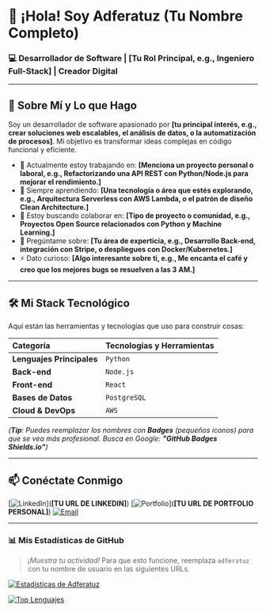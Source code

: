 # 👋 ¡Hola! Soy Adferatuz (Tu Nombre Completo)

### 💻 Desarrollador de Software | [Tu Rol Principal, e.g., Ingeniero Full-Stack] | Creador Digital

---

## 🧠 Sobre Mí y Lo que Hago

Soy un desarrollador de software apasionado por **[tu principal interés, e.g., crear soluciones web escalables, el análisis de datos, o la automatización de procesos]**. Mi objetivo es transformar ideas complejas en código funcional y eficiente.

* 🔭 Actualmente estoy trabajando en: **[Menciona un proyecto personal o laboral, e.g., Refactorizando una API REST con Python/Node.js para mejorar el rendimiento.]**
* 🌱 Siempre aprendiendo: **[Una tecnología o área que estés explorando, e.g., Arquitectura Serverless con AWS Lambda, o el patrón de diseño Clean Architecture.]**
* 👯 Estoy buscando colaborar en: **[Tipo de proyecto o comunidad, e.g., Proyectos Open Source relacionados con Python y Machine Learning.]**
* 💬 Pregúntame sobre: **[Tu área de experticia, e.g., Desarrollo Back-end, integración con Stripe, o despliegues con Docker/Kubernetes.]**
* ⚡ Dato curioso: **[Algo interesante sobre ti, e.g., Me encanta el café y creo que los mejores bugs se resuelven a las 3 AM.]**

---

## 🛠️ Mi Stack Tecnológico

Aquí están las herramientas y tecnologías que uso para construir cosas:

| Categoría | Tecnologías y Herramientas |
| :--- | :--- |
| **Lenguajes Principales** | `Python` | `JavaScript` | `TypeScript` | `SQL` |
| **Back-end** | `Node.js` | `Express` | `Django` | `FastAPI` |
| **Front-end** | `React` | `Next.js` | `HTML5` | `CSS3` |
| **Bases de Datos** | `PostgreSQL` | `MongoDB` | `MySQL` |
| **Cloud & DevOps** | `AWS` | `Docker` | `Kubernetes` | `Git/GitHub` |

*(**Tip**: Puedes reemplazar los nombres con **Badges** (pequeños iconos) para que se vea más profesional. Busca en Google: **"GitHub Badges Shields.io"**)*

---

## 📫 Conéctate Conmigo

[![LinkedIn](https://img.shields.io/badge/LinkedIn-0077B5?style=for-the-badge&logo=linkedin&logoColor=white)](**[TU URL DE LINKEDIN]**)
[![Portfolio](https://img.shields.io/badge/Portfolio-FF5722?style=for-the-badge&logo=wordpress&logoColor=white)](**[TU URL DE PORTFOLIO PERSONAL]**)
[![Email](https://img.shields.io/badge/Email-D14836?style=for-the-badge&logo=gmail&logoColor=white)](mailto:tu.correo@ejemplo.com)

---

### 📊 Mis Estadísticas de GitHub

> *¡Muestra tu actividad!* Para que esto funcione, reemplaza `adferatuz` con tu nombre de usuario en las siguientes URLs.

[![Estadísticas de Adferatuz](https://github-readme-stats.vercel.app/api?username=adferatuz&show_icons=true&theme=onedark&hide_border=true)](https://github.com/adferatuz)

[![Top Lenguajes](https://github-readme-stats.vercel.app/api/top-langs/?username=adferatuz&layout=compact&theme=onedark&hide_border=true)](https://github.com/adferatuz)

